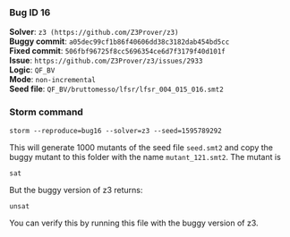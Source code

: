 ### Bug ID 16

**Solver**: `z3 (https://github.com/Z3Prover/z3)`
<br>
**Buggy commit**: `a05dec99cf1b86f40606dd38c3182dab454bd5cc`
<br>
**Fixed commit**: `506fbf96725f8cc5696354ce6d7f3179f40d101f`
<br>
**Issue**: `https://github.com/Z3Prover/z3/issues/2933`
<br>
**Logic**: `QF_BV`
<br>
**Mode**: `non-incremental`
<br>
**Seed file**: `QF_BV/bruttomesso/lfsr/lfsr_004_015_016.smt2`


### Storm command

```
storm --reproduce=bug16 --solver=z3 --seed=1595789292
```


This will generate 1000 mutants of the seed file `seed.smt2` and copy the buggy mutant to this folder with the 
name `mutant_121.smt2`. 
The mutant is 
```
sat
``` 

But the buggy version of z3 returns: 
```
unsat
``` 
You can verify this by running this file with the buggy version of z3. 


